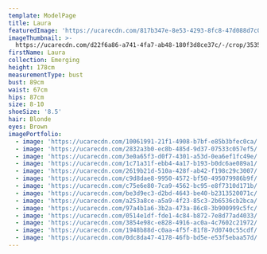 ```yaml
---
template: ModelPage
title: Laura
featuredImage: 'https://ucarecdn.com/817b347e-8e53-4293-8fc8-47d088d7c005/'
imageThumbnail: >-
  https://ucarecdn.com/d22f6a86-a741-4fa7-ab48-180f3d8ce37c/-/crop/3535x4330/0,0/-/preview/
firstName: Laura
collection: Emerging
height: 178cm
measurementType: bust
bust: 89cm
waist: 67cm
hips: 87cm
size: 8-10
shoeSize: '8.5'
hair: Blonde
eyes: Brown
imagePortfolio:
  - image: 'https://ucarecdn.com/10061991-21f1-4908-b7bf-e85b3bfec0ca/'
  - image: 'https://ucarecdn.com/2832a3b0-ec8b-485d-9d37-07533c057ef5/'
  - image: 'https://ucarecdn.com/3e0a65f3-d0f7-4301-a53d-0ea6ef1fc49e/'
  - image: 'https://ucarecdn.com/1c71a31f-ebb4-4a17-b193-b0dc6ae089a1/'
  - image: 'https://ucarecdn.com/2619b21d-510a-428f-ab42-f198c29c3007/'
  - image: 'https://ucarecdn.com/c9d8dae8-9950-4572-bf50-495079986b9f/'
  - image: 'https://ucarecdn.com/c75e6e80-7ca9-4562-bc95-e8f7310d171b/'
  - image: 'https://ucarecdn.com/be3d9ec3-d2bd-4643-be40-b2313520071c/'
  - image: 'https://ucarecdn.com/a253a8ce-a5a9-4f23-85c3-2b6536cb2bca/'
  - image: 'https://ucarecdn.com/97a4b1a6-3b2a-473a-86c8-3b900999c5fc/'
  - image: 'https://ucarecdn.com/0514e1df-fde1-4c84-b872-7e8d77ad4033/'
  - image: 'https://ucarecdn.com/3854e98c-e828-4916-ac0a-4c7602c21972/'
  - image: 'https://ucarecdn.com/1948b88d-c0aa-4f5f-81f8-7d0740c55cdf/'
  - image: 'https://ucarecdn.com/0dc8da47-4178-46fb-bd5e-e53f5ebaa57d/'
---
```


